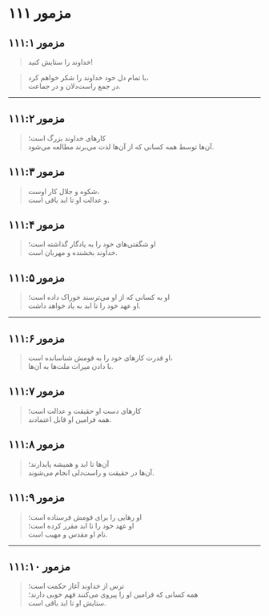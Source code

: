 # مزمور ۱۱۱

## مزمور ۱۱۱:۱

> خداوند را ستایش کنید!

> با تمام دل خود خداوند را شکر خواهم کرد،  
> در جمع راست‌دلان و در جماعت.

---

## مزمور ۱۱۱:۲

> کارهای خداوند بزرگ است؛  
> آن‌ها توسط همه کسانی که از آن‌ها لذت می‌برند مطالعه می‌شود.

## مزمور ۱۱۱:۳

> شکوه و جلال کار اوست،  
> و عدالت او تا ابد باقی است.

## مزمور ۱۱۱:۴

> او شگفتی‌های خود را به یادگار گذاشته است؛  
> خداوند بخشنده و مهربان است.

## مزمور ۱۱۱:۵

> او به کسانی که از او می‌ترسند خوراک داده است؛  
> او عهد خود را تا ابد به یاد خواهد داشت.

---

## مزمور ۱۱۱:۶

> او قدرت کارهای خود را به قومش شناسانده است،  
> با دادن میراث ملت‌ها به آن‌ها.

## مزمور ۱۱۱:۷

> کارهای دست او حقیقت و عدالت است؛  
> همه فرامین او قابل اعتمادند.

## مزمور ۱۱۱:۸

> آن‌ها تا ابد و همیشه پایدارند؛  
> آن‌ها در حقیقت و راست‌دلی انجام می‌شوند.

## مزمور ۱۱۱:۹

> او رهایی را برای قومش فرستاده است؛  
> او عهد خود را تا ابد مقرر کرده است؛  
> نام او مقدس و مهیب است.

---

## مزمور ۱۱۱:۱۰

> ترس از خداوند آغاز حکمت است؛  
> همه کسانی که فرامین او را پیروی می‌کنند فهم خوبی دارند؛  
> ستایش او تا ابد باقی است.
